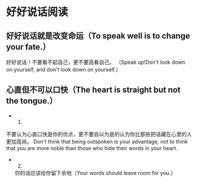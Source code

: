 # 好好说话阅读

## 好好说话就是改变命运（To speak well is to change your fate.）

  好好说话！不要看不起自己，更不要高看自己。
  （Speak up!Don't look down on yourself, and don't look down on yourself.）

## 心直但不可以口快（The heart is straight but not the tongue.）
  * 1.
  不要认为心直口快是你的优点，更不要自以为是的认为你比那些把话藏在心里的人更加高尚。
  Don't think that being outspoken is your advantage, not to think that you are more noble than those who hide their words in your heart.
  * 2.
    你的话应该给你留下余地（Your words should leave room for you.）
